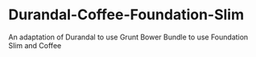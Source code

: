 Durandal-Coffee-Foundation-Slim
===============================

An adaptation of Durandal to use Grunt Bower Bundle to use Foundation Slim and Coffee
